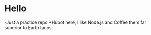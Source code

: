 # Hello
-Just a practice repo
+Hubot here, I like Node.js and Coffee them far superior to Earth tacos.
